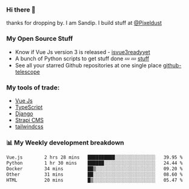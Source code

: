 ### Hi there 👋

thanks for dropping by.
I am Sandip. I build stuff at [@Pixeldust](github.com/pixeldust-in/)

###  **My Open Source Stuff**

 - Know if Vue Js version 3 is released -  [isvue3readyyet](https://github.com/sandiprb/isvue3readyyet)
 - A bunch of Python scripts to get stuff done 💤 💤 [stuff](https://github.com/sandiprb/stuff)
 - See all your starred Github repositories at one single place [github-telescope](https://github.com/sandiprb/github-telescope)



###  **My tools of trade:**
 - [Vue Js](https://github.com/vuejs/vue/)
 - [TypeScript](https://github.com/microsoft/TypeScript)
 - [Django](github.com/django/django)
 - [Strapi CMS](github.com/strapi/strapi)
 - [tailwindcss](https://github.com/tailwindlabs/tailwindcss)


###  📊 **My Weekly development breakdown**
<!--START_SECTION:waka-->

```txt
Vue.js        2 hrs 28 mins   ██████████░░░░░░░░░░░░░░░   39.95 %
Python        1 hr 30 mins    ██████░░░░░░░░░░░░░░░░░░░   24.44 %
Docker        34 mins         ██▒░░░░░░░░░░░░░░░░░░░░░░   09.20 %
Other         31 mins         ██░░░░░░░░░░░░░░░░░░░░░░░   08.60 %
HTML          20 mins         █▒░░░░░░░░░░░░░░░░░░░░░░░   05.47 %
```

<!--END_SECTION:waka-->
